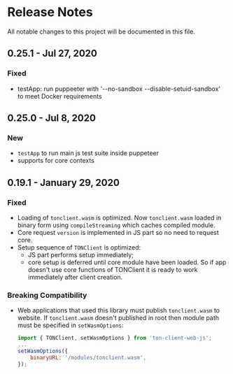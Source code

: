 # Release Notes
All notable changes to this project will be documented in this file.

## 0.25.1 - Jul 27, 2020

### Fixed
- testApp: run puppeeter with '--no-sandbox --disable-setuid-sandbox' to meet Docker requirements

## 0.25.0 - Jul 8, 2020

### New
- `testApp` to run main js test suite inside puppeteer
- supports for core contexts

## 0.19.1 - January 29, 2020

### Fixed
- Loading of `tonclient.wasm` is optimized. Now `tonclient.wasm` loaded in binary form using `compileStreaming` which caches compiled module.
- Core request `version` is implemented in JS part so no need to request core.
- Setup sequence of `TONClient` is optimized:
    - JS part performs setup immediately;
    - core setup is deferred until core module have been loaded. So if app doesn't use core functions of TONClient it is ready to work immediately after client creation.

### Breaking Compatibility
- Web applications that used this library must publish `tonclient.wasm` to website. If `tonclient.wasm` doesn't published in root then module path must be specified in `setWasmOptions`:
    ```javascript
    import { TONClient, setWasmOptions } from 'ton-client-web-js';
    ...
    setWasmOptions({
        binaryURL: '/modules/tonclient.wasm',
    });
    ```
